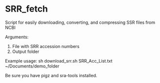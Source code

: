 # SRR_fetch
Script for easily downloading, converting, and compressing SSR files from NCBI

Arguments: 
1) File with SRR accession numbers
2) Output folder

Example usage: 
sh download_srr.sh SRR_Acc_List.txt ~/Documents/demo_folder

Be sure you have pigz and sra-tools installed. 
